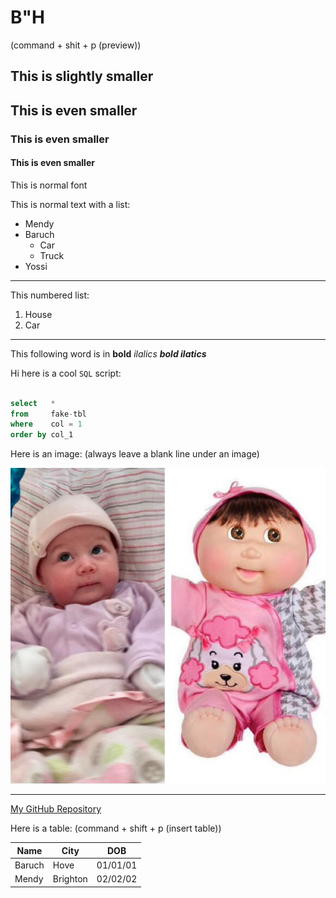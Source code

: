 # B"H

(command + shit + p (preview))

## This is slightly smaller

## This is even smaller

### This is even smaller

#### This is even smaller

This is normal font

This is normal text with a list:
- Mendy
- Baruch 
    - Car
    - Truck
- Yossi
---
This numbered list:
1. House
2. Car
---
This following word is in **bold** *ilalics* ***bold ilatics***

Hi here is a cool `SQL` script:

```sql

select   *
from     fake-tbl
where    col = 1
order by col_1

```
Here is an image: (always leave a blank line under an image)

![](leah.png)

---

[My GitHub Repository](https://github.com/mefune/coding-deep-dive)

Here is a table: (command + shift + p (insert table))

|  Name |  City | DOB |
|---|---|---|
| Baruch  | Hove  | 01/01/01 |
| Mendy | Brighton | 02/02/02 |

